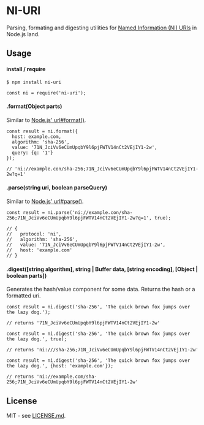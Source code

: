 
NI-URI
======

Parsing, formating and digesting utilities for [Named Information (NI) URIs](https://tools.ietf.org/html/rfc6920) in Node.js land.

Usage
-----

#### install / require

    $ npm install ni-uri

    const ni = require('ni-uri');
    
#### .format(Object parts)

Similar to [Node.js' url#format()](https://nodejs.org/api/url.html#url_url_format_urlobject).

    const result = ni.format({
      host: example.com,
      algorithm: 'sha-256',
      value: '71N_JciVv6eCUmUpqbY9l6pjFWTV14nCt2VEjIY1-2w',
      query: {q: '1'}
    });
    
    // 'ni://example.con/sha-256;71N_JciVv6eCUmUpqbY9l6pjFWTV14nCt2VEjIY1-2w?q=1'

#### .parse(string uri, boolean parseQuery)

Similar to [Node.js' url#parse()](https://nodejs.org/api/url.html#url_url_parse_urlstring_parsequerystring_slashesdenotehost).
    
    const result = ni.parse('ni://example.con/sha-256;71N_JciVv6eCUmUpqbY9l6pjFWTV14nCt2VEjIY1-2w?q=1', true);
     
    // {
    //   protocol: 'ni',
    //   algorithm: 'sha-256',
    //   value: '71N_JciVv6eCUmUpqbY9l6pjFWTV14nCt2VEjIY1-2w',
    //   host: 'example.com'
    // }

#### .digest([string algorithm], string | Buffer data, [string encoding], [Object | boolean parts])

Generates the hash/value component for some data. Returns the hash or a formatted uri. 

    const result = ni.digest('sha-256', 'The quick brown fox jumps over the lazy dog.');
    
    // returns '71N_JciVv6eCUmUpqbY9l6pjFWTV14nCt2VEjIY1-2w'

    const result = ni.digest('sha-256', 'The quick brown fox jumps over the lazy dog.', true);
    
    // returns 'ni:///sha-256;71N_JciVv6eCUmUpqbY9l6pjFWTV14nCt2VEjIY1-2w'

    const result = ni.digest('sha-256', 'The quick brown fox jumps over the lazy dog.', {host: 'example.com'});
    
    // returns 'ni://example.com/sha-256;71N_JciVv6eCUmUpqbY9l6pjFWTV14nCt2VEjIY1-2w'
    

License
-------

MIT - see [LICENSE.md](./LICENSE.md).
